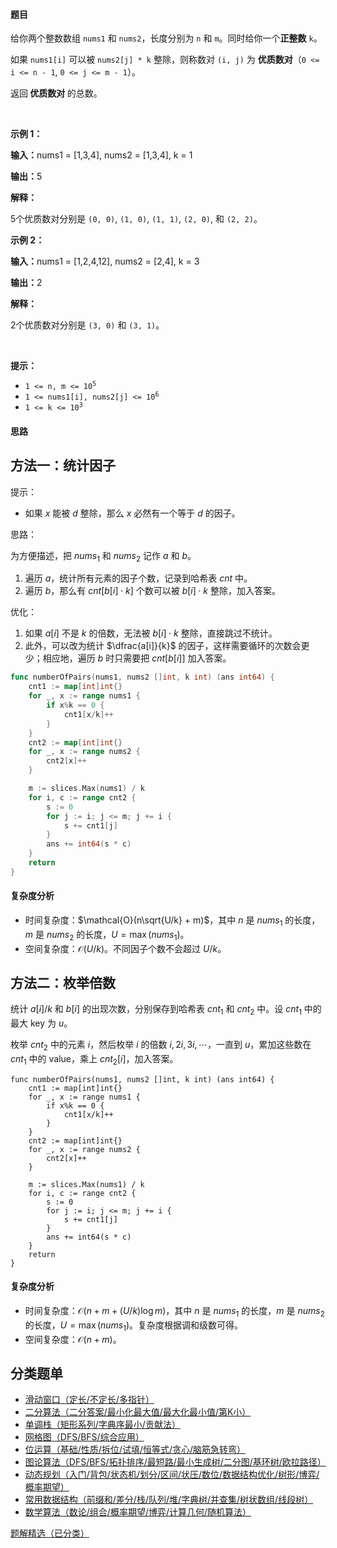 #### 题目

<p>给你两个整数数组 <code>nums1</code> 和 <code>nums2</code>，长度分别为 <code>n</code> 和 <code>m</code>。同时给你一个<strong>正整数</strong> <code>k</code>。</p>

<p>如果 <code>nums1[i]</code> 可以被 <code>nums2[j] * k</code> 整除，则称数对 <code>(i, j)</code> 为 <strong>优质数对</strong>（<code>0 &lt;= i &lt;= n - 1</code>, <code>0 &lt;= j &lt;= m - 1</code>）。</p>

<p>返回<strong> 优质数对 </strong>的总数。</p>

<p>&nbsp;</p>

<p><strong class="example">示例 1：</strong></p>

<div class="example-block">
<p><strong>输入：</strong><span class="example-io">nums1 = [1,3,4], nums2 = [1,3,4], k = 1</span></p>

<p><strong>输出：</strong><span class="example-io">5</span></p>

<p><strong>解释：</strong></p>

<p>5个优质数对分别是 <code>(0, 0)</code>, <code>(1, 0)</code>, <code>(1, 1)</code>, <code>(2, 0)</code>, 和 <code>(2, 2)</code>。</p>
</div>

<p><strong class="example">示例 2：</strong></p>

<div class="example-block">
<p><strong>输入：</strong><span class="example-io">nums1 = [1,2,4,12], nums2 = [2,4], k = 3</span></p>

<p><strong>输出：</strong><span class="example-io">2</span></p>

<p><strong>解释：</strong></p>

<p>2个优质数对分别是 <code>(3, 0)</code> 和 <code>(3, 1)</code>。</p>
</div>

<p>&nbsp;</p>

<p><strong>提示：</strong></p>

<ul>
	<li><code>1 &lt;= n, m &lt;= 10<sup>5</sup></code></li>
	<li><code>1 &lt;= nums1[i], nums2[j] &lt;= 10<sup>6</sup></code></li>
	<li><code>1 &lt;= k &lt;= 10<sup>3</sup></code></li>
</ul>

#### 思路

## 方法一：统计因子

提示：

- 如果 $x$ 能被 $d$ 整除，那么 $x$ 必然有一个等于 $d$ 的因子。

思路：

为方便描述，把 $\textit{nums}_1$ 和 $\textit{nums}_2$ 记作 $a$ 和 $b$。

1. 遍历 $a$，统计所有元素的因子个数，记录到哈希表 $\textit{cnt}$ 中。
2. 遍历 $b$，那么有 $\textit{cnt}[b[i]\cdot k]$ 个数可以被 $b[i]\cdot k$ 整除，加入答案。

优化：

1. 如果 $a[i]$ 不是 $k$ 的倍数，无法被 $b[i]\cdot k$ 整除，直接跳过不统计。
2. 此外，可以改为统计 $\dfrac{a[i]}{k}$ 的因子，这样需要循环的次数会更少；相应地，遍历 $b$ 时只需要把 $\textit{cnt}[b[i]]$ 加入答案。


``` go
func numberOfPairs(nums1, nums2 []int, k int) (ans int64) {
	cnt1 := map[int]int{}
	for _, x := range nums1 {
		if x%k == 0 {
			cnt1[x/k]++
		}
	}
	cnt2 := map[int]int{}
	for _, x := range nums2 {
		cnt2[x]++
	}

	m := slices.Max(nums1) / k
	for i, c := range cnt2 {
		s := 0
		for j := i; j <= m; j += i {
			s += cnt1[j]
		}
		ans += int64(s * c)
	}
	return
}

```

#### 复杂度分析

- 时间复杂度：$\mathcal{O}(n\sqrt{U/k} + m)$，其中 $n$ 是 $\textit{nums}_1$ 的长度，$m$ 是 $\textit{nums}_2$ 的长度，$U=\max(\textit{nums}_1)$。
- 空间复杂度：$\mathcal{O}(U/k)$。不同因子个数不会超过 $U/k$。

## 方法二：枚举倍数

统计 $a[i]/k$ 和 $b[i]$ 的出现次数，分别保存到哈希表 $\textit{cnt}_1$ 和 $\textit{cnt}_2$ 中。设 $\textit{cnt}_1$ 中的最大 key 为 $u$。

枚举 $\textit{cnt}_2$ 中的元素 $i$，然后枚举 $i$ 的倍数 $i,2i,3i,\cdots$，一直到 $u$，累加这些数在 $\textit{cnt}_1$ 中的 value，乘上 $\textit{cnt}_2[i]$，加入答案。

```
func numberOfPairs(nums1, nums2 []int, k int) (ans int64) {
	cnt1 := map[int]int{}
	for _, x := range nums1 {
		if x%k == 0 {
			cnt1[x/k]++
		}
	}
	cnt2 := map[int]int{}
	for _, x := range nums2 {
		cnt2[x]++
	}

	m := slices.Max(nums1) / k
	for i, c := range cnt2 {
		s := 0
		for j := i; j <= m; j += i {
			s += cnt1[j]
		}
		ans += int64(s * c)
	}
	return
}
```

#### 复杂度分析

- 时间复杂度：$\mathcal{O}(n+m + (U/k)\log m)$，其中 $n$ 是 $\textit{nums}_1$ 的长度，$m$ 是 $\textit{nums}_2$ 的长度，$U=\max(\textit{nums}_1)$。复杂度根据调和级数可得。
- 空间复杂度：$\mathcal{O}(n+m)$。

## 分类题单

- [滑动窗口（定长/不定长/多指针）](https://leetcode.cn/circle/discuss/0viNMK/)
- [二分算法（二分答案/最小化最大值/最大化最小值/第K小）](https://leetcode.cn/circle/discuss/SqopEo/)
- [单调栈（矩形系列/字典序最小/贡献法）](https://leetcode.cn/circle/discuss/9oZFK9/)
- [网格图（DFS/BFS/综合应用）](https://leetcode.cn/circle/discuss/YiXPXW/)
- [位运算（基础/性质/拆位/试填/恒等式/贪心/脑筋急转弯）](https://leetcode.cn/circle/discuss/dHn9Vk/)
- [图论算法（DFS/BFS/拓扑排序/最短路/最小生成树/二分图/基环树/欧拉路径）](https://leetcode.cn/circle/discuss/01LUak/)
- [动态规划（入门/背包/状态机/划分/区间/状压/数位/数据结构优化/树形/博弈/概率期望）](https://leetcode.cn/circle/discuss/tXLS3i/)
- [常用数据结构（前缀和/差分/栈/队列/堆/字典树/并查集/树状数组/线段树）](https://leetcode.cn/circle/discuss/mOr1u6/)
- [数学算法（数论/组合/概率期望/博弈/计算几何/随机算法）](https://leetcode.cn/circle/discuss/IYT3ss/)

[题解精选（已分类）](https://github.com/EndlessCheng/codeforces-go/blob/master/leetcode/SOLUTIONS.md)